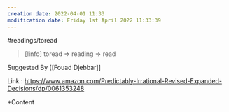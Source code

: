 ```yaml
---
creation date: 2022-04-01 11:33
modification date: Friday 1st April 2022 11:33:39
---
```

#readings/toread 
> [!info]
> toread => reading => read

Suggested By [[Fouad Djebbar]]

Link : https://www.amazon.com/Predictably-Irrational-Revised-Expanded-Decisions/dp/0061353248

*Content

